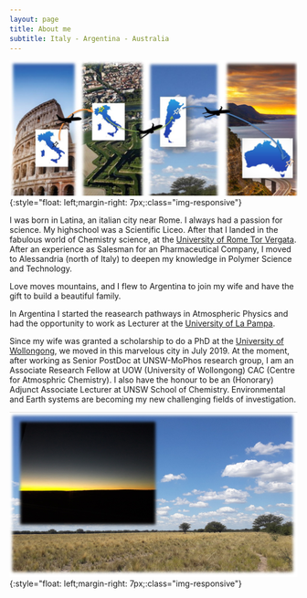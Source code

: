 ```yaml
---
layout: page
title: About me
subtitle: Italy - Argentina - Australia
---
```

![Travelling](/assets/img/Travel.JPG){:style="float: left;margin-right: 7px;:class="img-responsive"} <br />

I was born in Latina, an italian city near Rome. I always had a passion for science. My highschool was a Scientific Liceo. After that I landed in the fabulous world of Chemistry science, at the [University of Rome Tor Vergata](https://en.uniroma2.it/). After an experience as Salesman for an Pharmaceutical Company, I moved to Alessandria (north of Italy) to deepen my knowledge in Polymer Science and Technology. <br />

Love moves mountains, and I flew to Argentina to join my wife and have the gift to build a beautiful family. <br />

In Argentina I started the reasearch pathways in Atmospheric Physics and had the opportunity to work as Lecturer at the [University of La Pampa](http://www.unlpam.edu.ar/). <br />

Since my wife was granted a scholarship to do a PhD at the [University of Wollongong](https://www.uow.edu.au/), we moved in this marvelous city in July 2019. At the moment, after working as Senior PostDoc at UNSW-MoPhos research group, I am an Associate Research Fellow at UOW (University of Wollongong) CAC (Centre for Atmosphric Chemistry). I also have the honour to be an (Honorary) Adjunct Associate Lecturer at UNSW School of Chemistry. Environmental and Earth systems are becoming my new challenging fields of investigation. <br />


![Pampa](/assets/img/footer.PNG){:style="float: left;margin-right: 7px;:class="img-responsive"}
